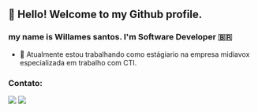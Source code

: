 ## 👋 Hello! Welcome to my Github profile.
###  my name is Willames santos. I'm Software Developer 🇧🇷

- 🔭 Atualmente estou trabalhando como estágiario na empresa midiavox especializada em trabalho com CTI.

### Contato: 
<div>
<a href="https://instagram.com/willames_santos07" target="_blank"><img src="https://img.shields.io/badge/-Instagram-%23E4405F?style=for-the-badge&logo=instagram&logoColor=white" target="_blank"></a>
<a href="https://www.linkedin.com/in/willames-santos" target="_blank"><img src="https://img.shields.io/badge/-LinkedIn-%230077B5?style=for-the-badge&logo=linkedin&logoColor=white" target="_blank"></a>   
</div>
